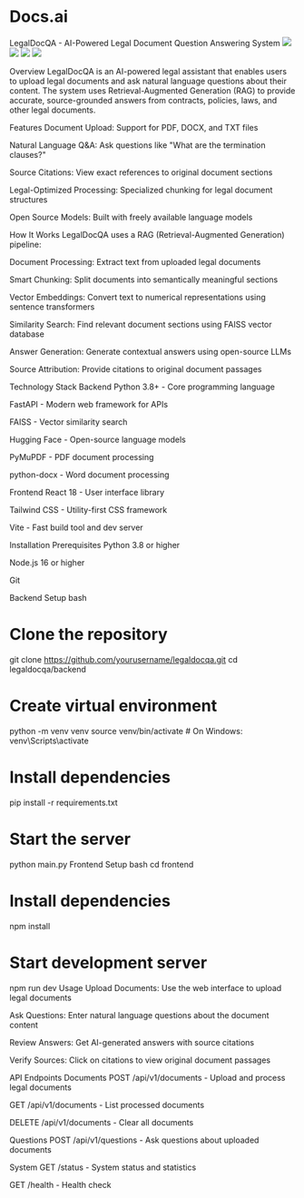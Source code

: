 # Docs.ai
LegalDocQA - AI-Powered Legal Document Question Answering System
![](https://img.shields.io/badge/Python-3.8+-blue.svg)
![](https://img.shields.io/badge/FastAPI-0.68+-green.svg)
![](https://img.shields.io/badge/React-18+-blue.svg)
![](https://img.shields.io/badge/License-MIT-yellow.svg)

Overview
LegalDocQA is an AI-powered legal assistant that enables users to upload legal documents and ask natural language questions about their content. The system uses Retrieval-Augmented Generation (RAG) to provide accurate, source-grounded answers from contracts, policies, laws, and other legal documents.

Features
Document Upload: Support for PDF, DOCX, and TXT files

Natural Language Q&A: Ask questions like "What are the termination clauses?"

Source Citations: View exact references to original document sections

Legal-Optimized Processing: Specialized chunking for legal document structures

Open Source Models: Built with freely available language models

How It Works
LegalDocQA uses a RAG (Retrieval-Augmented Generation) pipeline:

Document Processing: Extract text from uploaded legal documents

Smart Chunking: Split documents into semantically meaningful sections

Vector Embeddings: Convert text to numerical representations using sentence transformers

Similarity Search: Find relevant document sections using FAISS vector database

Answer Generation: Generate contextual answers using open-source LLMs

Source Attribution: Provide citations to original document passages

Technology Stack
Backend
Python 3.8+ - Core programming language

FastAPI - Modern web framework for APIs

FAISS - Vector similarity search

Hugging Face - Open-source language models

PyMuPDF - PDF document processing

python-docx - Word document processing

Frontend
React 18 - User interface library

Tailwind CSS - Utility-first CSS framework

Vite - Fast build tool and dev server

Installation
Prerequisites
Python 3.8 or higher

Node.js 16 or higher

Git

Backend Setup
bash
# Clone the repository
git clone https://github.com/yourusername/legaldocqa.git
cd legaldocqa/backend

# Create virtual environment
python -m venv venv
source venv/bin/activate  # On Windows: venv\Scripts\activate

# Install dependencies
pip install -r requirements.txt

# Start the server
python main.py
Frontend Setup
bash
cd frontend

# Install dependencies
npm install

# Start development server
npm run dev
Usage
Upload Documents: Use the web interface to upload legal documents

Ask Questions: Enter natural language questions about the document content

Review Answers: Get AI-generated answers with source citations

Verify Sources: Click on citations to view original document passages

API Endpoints
Documents
POST /api/v1/documents - Upload and process legal documents

GET /api/v1/documents - List processed documents

DELETE /api/v1/documents - Clear all documents

Questions
POST /api/v1/questions - Ask questions about uploaded documents

System
GET /status - System status and statistics

GET /health - Health check
